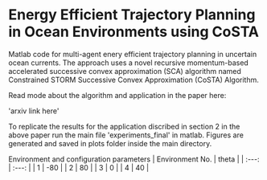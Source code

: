 # Energy Efficient Trajectory Planning in Ocean Environments using CoSTA

Matlab code for multi-agent enery efficient trajectory planning in uncertain ocean currents. The approach uses a novel recursive momentum-based accelerated successive convex approximation (SCA) algorithm named Constrained STORM Successive Convex
Approximation (CoSTA) Algorithm. 

Read mode about the algorithm and application in the paper here:

'arxiv link here'

To replicate the results for the application discribed in section 2 in the above paper run the main file 'experiments_final' in matlab. Figures are generated and saved in plots folder inside the main directory.

Environment and configuration parameters
| Environment No. | theta    |
| :---:   | :---: |
| 1 | -80   |
| 2 | 80   |
| 3 | 0   |
| 4 | 40   |
